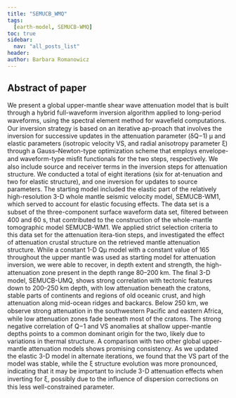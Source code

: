 ```yaml
---
title: "SEMUCB_WMQ"
tags:
  [earth-model, SEMUCB-WMQ]
toc: true
sidebar:
  nav: "all_posts_list"
header:
author: Barbara Romanowicz
---
```


## Abstract of paper
 We present a global upper-mantle shear wave attenuation model that is built through a hybrid full-waveform inversion algorithm applied to long-period waveforms, using the spectral element method for waveﬁeld computations. Our inversion strategy is based on an iterative ap-proach that involves the inversion for successive updates in the attenuation parameter (δQ−1) μ and elastic parameters (isotropic velocity VS, and radial anisotropy parameter ξ) through a Gauss–Newton-type optimization scheme that employs envelope- and waveform-type misﬁt functionals for the two steps, respectively. We also include source and receiver terms in the inversion steps for attenuation structure. We conducted a total of eight iterations (six for at-tenuation and two for elastic structure), and one inversion for updates to source parameters. The starting model included the elastic part of the relatively high-resolution 3-D whole mantle seismic velocity model, SEMUCB-WM1, which served to account for elastic focusing effects. The data set is a subset of the three-component surface waveform data set, ﬁltered between 400 and 60 s, that contributed to the construction of the whole-mantle tomographic model SEMUCB-WM1. We applied strict selection criteria to this data set for the attenuation itera-tion steps, and investigated the effect of attenuation crustal structure on the retrieved mantle attenuation structure. While a constant 1-D Qμ model with a constant value of 165 throughout the upper mantle was used as starting model for attenuation inversion, we were able to recover, in depth extent and strength, the high-attenuation zone present in the depth range 80–200 km. The ﬁnal 3-D model, SEMUCB-UMQ, shows strong correlation with tectonic features down to 200–250 km depth, with low attenuation beneath the cratons, stable parts of continents and regions of old oceanic crust, and high attenuation along mid-ocean ridges and backarcs. Below 250 km, we observe strong attenuation in the southwestern Paciﬁc and eastern Africa, while low attenuation zones fade beneath most of the cratons. The strong negative correlation of Q−1 and VS anomalies at shallow upper-mantle depths points to a common dominant origin for the two, likely due to variations in thermal structure. A comparison with two other global upper-mantle attenuation models shows promising consistency. As we updated the elastic 3-D model in alternate iterations, we found that the VS part of the model was stable, while the ξ structure evolution was more pronounced, indicating that it may be important to include 3-D attenuation effects when inverting for ξ, possibly due to the inﬂuence of dispersion corrections on this less well-constrained parameter.

